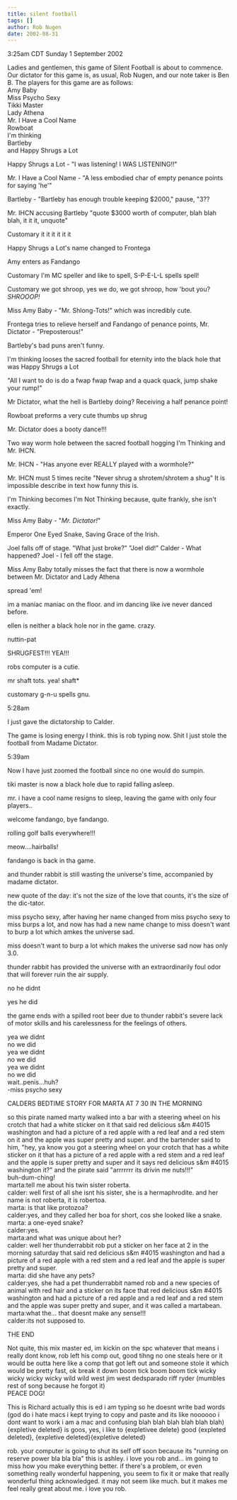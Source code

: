 ```yaml
---
title: silent football
tags: []
author: Rob Nugen
date: 2002-08-31
---
```


<p class=date>3:25am CDT Sunday 1 September 2002</p>

<p>Ladies and gentlemen, this game of Silent Football is about to
commence. Our dictator for this game is, as usual, Rob Nugen, and our
note taker is Ben B. The players for this game are as follows:
<br>Amy Baby
<br>Miss Psycho Sexy
<br>Tikki Master
<br>Lady Athena
<br>Mr. I Have a Cool Name
<br>Rowboat
<br>I'm thinking
<br>Bartleby
<br>and Happy Shrugs a Lot</p>

<p>Happy Shrugs a Lot - "I was listening! I WAS LISTENING!!"</p>

<p>Mr. I Have a Cool Name - "A less embodied char of empty penance points for saying 'he'"</p>

<p>Bartleby - "Bartleby has enough trouble keeping $2000," pause, "3?? </p>

<p>Mr. IHCN accusing Bartleby "quote $3000 worth of computer, blah blah
blah, it it it, unquote"</p>

<p>Customary it it it it it it</p>

<p>Happy Shrugs a Lot's name changed to Frontega</p>

<p>Amy enters as Fandango</p>

<p>Customary I'm MC speller and like to spell, S-P-E-L-L spells spell!</p>

<p>Customary we got shroop, yes we do, we got shroop, how 'bout you?
<em>SHROOOP!</em></p>

<p>Miss Amy Baby - "Mr. Shlong-Tots!" which was incredibly cute.</p>

<p>Frontega tries to relieve herself and Fandango of penance points,
Mr. Dictator - "Preposterous!"</p>

<p>Bartleby's bad puns aren't funny.</p>

<p>I'm thinking looses the sacred football for eternity into the black
hole that was Happy Shrugs a Lot</p>

<p>"All I want to do is do a fwap fwap fwap and a quack quack, jump shake
your rump!"</p>

<p>Mr Dictator, what the hell is Bartleby doing?
Receiving a half penance point!</p>

<p>Rowboat preforms a very cute thumbs up shrug</p>

<p>Mr. Dictator does a booty dance!!!</p>

<p>Two way worm hole between the sacred football hogging I'm Thinking and
Mr. IHCN.</p>

<p>Mr. IHCN - "Has anyone ever REALLY played with a wormhole?"</p>

<p>Mr. IHCN must 5 times recite "Never shrug a shrotem/shrotem a shug" It
is impossible describe in text how funny this is.</p>

<p>I'm Thinking becomes I'm Not Thinking because, quite frankly, she
isn't exactly.</p>

<p>Miss Amy Baby - "<em>Mr. Dictator!</em>"</p>

<p>Emperor One Eyed Snake, Saving Grace of the Irish.</p>

<p>Joel falls off of stage. "What just broke?" "Joel did!"
Calder - What happened? Joel - I fell off the stage.</p>

<p>Miss Amy Baby totally misses the fact that there is now a wormhole
between Mr. Dictator and Lady Athena</p>

<p>spread 'em!

<p>im a  maniac maniac on the floor.  and im dancing like ive never danced
before.</p>

<p>ellen is neither a black hole nor in the game.  crazy.</p>

<p>nuttin-pat</p>

<p>SHRUGFEST!!!  YEA!!!</p>

<p>robs computer is a cutie.</p>

<p>mr shaft tots.  yea!  shaft*</p>

<p>customary g-n-u spells gnu.</p>

<p class=date>5:28am</p>

<p>I just gave the dictatorship to Calder.</p>

<p>The game is losing energy I think.  this is rob typing now.  Shit I
just stole the football from Madame Dictator.</p>

<p class=date>5:39am</p>

<p>Now I have just zoomed the football since no one would do sumpin.</p>

<p>tiki master is now a black hole due to rapid falling asleep.</p>

<p>mr. i have a cool name resigns to sleep, leaving the game with only
four players..</p>

<p>welcome fandango, bye fandango.</p>

<p>rolling golf balls everywhere!!!</p>

<p>meow....hairballs!</p>

<p>fandango is back in tha game.</p>

<p>and thunder rabbit is still wasting the universe's time,
accompanied by madame dictator.</p>

<p>new quote of the day: it's not the size of the love that counts,
it's the size of the dic-tator.</p>

<p>miss psycho sexy, after having her name changed from miss psycho
sexy to miss burps a lot, and now has had a new name change to miss
doesn't want to burp a lot which amkes the universe sad.</p>

<p>miss doesn't want to burp a lot which makes the universe sad now
has only 3.0.</p>

<p>thunder rabbit has provided the universe with an extraordinarily
foul odor that will forever ruin the air supply.</p>

<p>no he didnt</p>

<p>yes he did</p>

<p>the game ends with a spilled root beer due to thunder rabbit's
severe lack of motor skills and his carelessness for the feelings of
others.</p>

<p>yea we didnt
<br>no we did
<br>yea we didnt
<br>no we did
<br>yea we didnt 
<br>no we did
<br>wait..penis...huh?
<br>-miss psycho sexy</p>

<p>CALDERS BEDTIME STORY FOR MARTA AT 7 30 IN THE MORNING </p>

<p>so this pirate named marty walked into a bar with a steering wheel on
his crotch that had a white sticker on it that said red delicious s&m
#4015 washington and had a picture of a red apple with a red leaf and
a red stem on it and the apple was super pretty and super.  and the
bartender said to him, "hey, ya know you got a steering wheel on your
crotch that has a white sticker on it that has a picture of a red
apple with a red stem and a red leaf and the apple is super pretty and
super and it says red delicious s&m #4015 washington it?"  and the
pirate said "arrrrrrr its drivin me nuts!!!"
<br>buh-dum-ching!
<br>marta:tell me about his twin sister roberta.
<br>calder: well first of all she isnt his sister, she is a
hermaphrodite.  and her name is not roberta, it is robertoa.  
<br>marta:  is that like protozoa?
<br>calder:yes, and they called her boa for short, cos she looked like a
snake.
<br>marta:  a one-eyed snake?
<br>calder:yes.
<br>marta:and what was unique about her?
<br>calder: well her thunderrabbit rob put a sticker on her face at 2 in
the morning saturday that said red delicious s&m #4015 washington and had a
picture of a red apple with a red stem and a red leaf and the apple
is super pretty and super.
<br>marta:  did she have any pets?
<br>calder:yes, she had a pet thunderrabbit named rob and a new species of
animal with red hair and a sticker on its face that red delicious s&m
#4015 washington and had a picture of a red apple and a red leaf and a
red stem and the apple was super pretty and super, and it was called a
martabean.
<br>marta:what the... that doesnt make any sense!!!
<br>calder:its not supposed to.</p>

<p>THE END</p>

<p>Not quite, this mix master ed, im kickin on the spc whatever that
means i really dont know, rob left his comp out, good tihng no one
steals here or it would be outta here like a comp that got left out
and someone stole it which would be pretty fast, ok break it down boom
tick boom boom tick wicky wicky wicky wicky wild wild west jim west
dedsparado riff ryder (mumbles rest of song because he forgot it)
<br>PEACE DOG!</p>

<p>This is Richard actually this is ed i am typing so he doesnt write bad
words
<br>(god do i hate macs i kept trying to copy and paste and its like
noooooo i dont want to work i am a mac and confusing blah blah blah
blah blah blah)
<br>{expletive deleted} is goos, yes, i like  to {expletivee delete} good
{expleted deleted},  {expletive deleted}{expletive deleted}
</p>

<p>rob. your computer is going to shut its self off soon because its
"running on reserve power bla bla bla" this is ashley. i love you rob
and... im going to miss how you make everything better. if there's a
problem, or even something really wonderful happening, you seem to fix
it or make that really wonderful thing acknowledged. it may not seem
like much. but it makes me feel really great about me. i love you
rob.</p>


